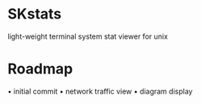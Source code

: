 # SKstats

light-weight terminal system stat viewer for unix

# Roadmap

• initial commit
• network traffic view
• diagram display